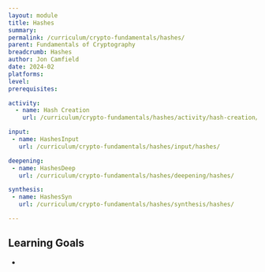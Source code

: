 ```yaml
---
layout: module
title: Hashes
summary: 
permalink: /curriculum/crypto-fundamentals/hashes/
parent: Fundamentals of Cryptography
breadcrumb: Hashes
author: Jon Camfield
date: 2024-02
platforms: 
level: 
prerequisites:

activity:
  - name: Hash Creation
    url: /curriculum/crypto-fundamentals/hashes/activity/hash-creation/

input:
 - name: HashesInput
   url: /curriculum/crypto-fundamentals/hashes/input/hashes/

deepening:
 - name: HashesDeep
   url: /curriculum/crypto-fundamentals/hashes/deepening/hashes/

synthesis:
 - name: HashesSyn
   url: /curriculum/crypto-fundamentals/hashes/synthesis/hashes/

---
```


## Learning Goals

* 

